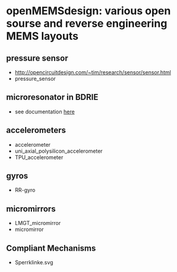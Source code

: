 # openMEMSdesign: various open sourse and reverse engineering MEMS layouts

## pressure sensor
* http://opencircuitdesign.com/~tim/research/sensor/sensor.html
* pressure_sensor

## microresonator in BDRIE
* see documentation [here](microresonator_in_BDRIE/readme.txt)

## accelerometers
* accelerometer
* uni_axial_polysilicon_accelerometer
* TPU_accelerometer

## gyros
* RR-gyro

## micromirrors
* LMGT_micromirror
* micromirror

## Compliant Mechanisms
* Sperrklinke.svg

